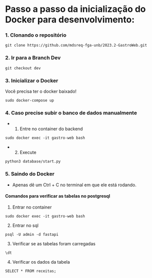 # Passo a passo da inicialização do Docker para desenvolvimento:

### 1. Clonando o repositório

```
git clone https://github.com/mdsreq-fga-unb/2023.2-GastroWeb.git
```

### 2. Ir para a Branch Dev

```
git checkout dev
```

### 3. Inicializar o Docker

Você precisa ter o docker baixado!

```
sudo docker-compose up
```

### 4. Caso precise subir o banco de dados manualmente

- 1. Entre no container do backend

```
sudo docker exec -it gastro-web bash
```

- 2. Execute 

```
python3 database/start.py
```

### 5. Saindo do Docker

- Apenas dê um Ctrl + C no terminal em que ele está rodando.


#### Comandos para verificar as tabelas no postgresql

1. Entrar no container
```
sudo docker exec -it gastro-web bash
```

2. Entrar no sql

```
psql -U admin -d fastapi
```

3. Verificar se as tabelas foram carregadas

```
\dt
```

4. Verificar os dados da tabela

```
SELECT * FROM receitas;
```